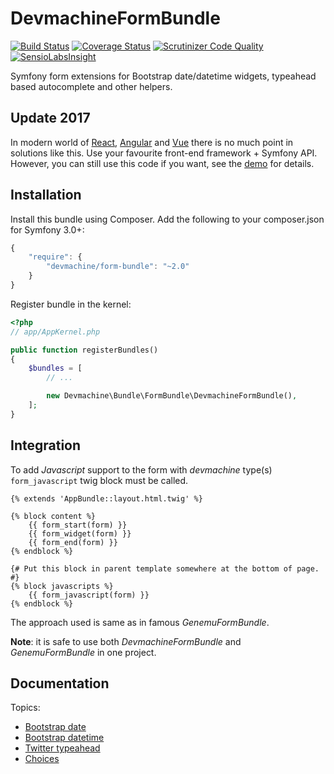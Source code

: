 # DevmachineFormBundle

[![Build Status](https://travis-ci.org/lakiboy/devmachine-form-bundle.svg?branch=master)](https://travis-ci.org/lakiboy/devmachine-form-bundle) [![Coverage Status](https://coveralls.io/repos/lakiboy/devmachine-form-bundle/badge.svg?branch=master&service=github)](https://coveralls.io/github/lakiboy/devmachine-form-bundle?branch=master) [![Scrutinizer Code Quality](https://scrutinizer-ci.com/g/lakiboy/devmachine-form-bundle/badges/quality-score.png?b=master)](https://scrutinizer-ci.com/g/lakiboy/devmachine-form-bundle/?branch=master) [![SensioLabsInsight](https://insight.sensiolabs.com/projects/b774b740-3eca-4084-ac1f-2aee3129ee47/mini.png)](https://insight.sensiolabs.com/projects/b774b740-3eca-4084-ac1f-2aee3129ee47)

Symfony form extensions for Bootstrap date/datetime widgets, typeahead based autocomplete and other helpers.

## Update 2017

In modern world of [React](https://facebook.github.io/react/), [Angular](https://angular.io/) and [Vue](https://vuejs.org/) there is no much point in solutions like this. Use your favourite front-end framework + Symfony API. However, you can still use this code if you want, see the [demo](https://github.com/lakiboy/devmachine-form-bundle/blob/master/_demo) for details.

## Installation

Install this bundle using Composer. Add the following to your composer.json for Symfony 3.0+:

```javascript
{
    "require": {
        "devmachine/form-bundle": "~2.0"
    }
}
```

Register bundle in the kernel:

```php
<?php
// app/AppKernel.php

public function registerBundles()
{
    $bundles = [
        // ...

        new Devmachine\Bundle\FormBundle\DevmachineFormBundle(),
    ];
}
```

## Integration

To add _Javascript_ support to the form with _devmachine_ type(s) `form_javascript` twig block must be called.

```twig
{% extends 'AppBundle::layout.html.twig' %}

{% block content %}
    {{ form_start(form) }}
    {{ form_widget(form) }}
    {{ form_end(form) }}
{% endblock %}

{# Put this block in parent template somewhere at the bottom of page. #}
{% block javascripts %}
    {{ form_javascript(form) }}
{% endblock %}
```

The approach used is same as in famous _GenemuFormBundle_.

__Note__: it is safe to use both _DevmachineFormBundle_ and _GenemuFormBundle_ in one project.

## Documentation

Topics:

 - [Bootstrap date](https://github.com/lakiboy/devmachine-form-bundle/blob/master/Resources/doc/date.md)
 - [Bootstrap datetime](https://github.com/lakiboy/devmachine-form-bundle/blob/master/Resources/doc/datetime.md)
 - [Twitter typeahead](https://github.com/lakiboy/devmachine-form-bundle/blob/master/Resources/doc/typeahead.md)
 - [Choices](https://github.com/lakiboy/devmachine-form-bundle/blob/master/Resources/doc/choices.md)
